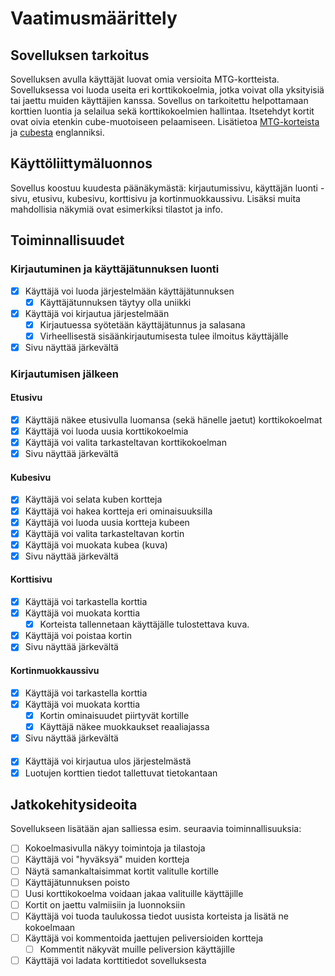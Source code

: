 # Vaatimusmäärittely

## Sovelluksen tarkoitus

Sovelluksen avulla käyttäjät luovat omia versioita MTG-kortteista. Sovelluksessa voi luoda useita eri korttikokoelmia, jotka voivat olla yksityisiä tai jaettu muiden käyttäjien kanssa. Sovellus on tarkoitettu helpottamaan korttien luontia ja selailua sekä korttikokoelmien hallintaa. Itsetehdyt kortit ovat oivia etenkin cube-muotoiseen pelaamiseen. Lisätietoa [MTG-korteista](https://mtg.fandom.com/wiki/Card_type) ja [cubesta](https://mtg.fandom.com/wiki/Cube_Draft) englanniksi.

## Käyttöliittymäluonnos

Sovellus koostuu kuudesta päänäkymästä: kirjautumissivu, käyttäjän luonti -sivu, etusivu, kubesivu, korttisivu ja kortinmuokkaussivu. Lisäksi muita mahdollisia näkymiä ovat esimerkiksi tilastot ja info.

## Toiminnallisuudet

### Kirjautuminen ja käyttäjätunnuksen luonti

- [x] Käyttäjä voi luoda järjestelmään käyttäjätunnuksen
  -  [x] Käyttäjätunnuksen täytyy olla uniikki
- [x] Käyttäjä voi kirjautua järjestelmään
  - [x] Kirjautuessa syötetään käyttäjätunnus ja salasana
  - [x] Virheellisestä sisäänkirjautumisesta tulee ilmoitus käyttäjälle
- [x] Sivu näyttää järkevältä

### Kirjautumisen jälkeen

#### Etusivu

- [x] Käyttäjä näkee etusivulla luomansa (sekä hänelle jaetut) korttikokoelmat
- [x] Käyttäjä voi luoda uusia korttikokoelmia
- [x] Käyttäjä voi valita tarkasteltavan korttikokoelman
- [x] Sivu näyttää järkevältä

#### Kubesivu

- [x] Käyttäjä voi selata kuben kortteja
- [x] Käyttäjä voi hakea kortteja eri ominaisuuksilla
- [x] Käyttäjä voi luoda uusia kortteja kubeen
- [x] Käyttäjä voi valita tarkasteltavan kortin
- [x] Käyttäjä voi muokata kubea (kuva)
- [x] Sivu näyttää järkevältä

#### Korttisivu

- [x] Käyttäjä voi tarkastella korttia
- [x] Käyttäjä voi muokata korttia
  - [x] Korteista tallennetaan käyttäjälle tulostettava kuva.
- [x] Käyttäjä voi poistaa kortin
- [x] Sivu näyttää järkevältä

#### Kortinmuokkaussivu

- [x] Käyttäjä voi tarkastella korttia
- [x] Käyttäjä voi muokata korttia
  - [x] Kortin ominaisuudet piirtyvät kortille
  - [x] Käyttäjä näkee muokkaukset reaaliajassa
- [x] Sivu näyttää järkevältä

####

- [x] Käyttäjä voi kirjautua ulos järjestelmästä
- [x] Luotujen korttien tiedot tallettuvat tietokantaan

## Jatkokehitysideoita

Sovellukseen lisätään ajan salliessa esim. seuraavia toiminnallisuuksia:

- [ ] Kokoelmasivulla näkyy toimintoja ja tilastoja
- [ ] Käyttäjä voi "hyväksyä" muiden kortteja
- [ ] Näytä samankaltaisimmat kortit valitulle kortille
- [ ] Käyttäjätunnuksen poisto
- [ ] Uusi korttikokoelma voidaan jakaa valituille käyttäjille
- [ ] Kortit on jaettu valmiisiin ja luonnoksiin
- [ ] Käyttäjä voi tuoda taulukossa tiedot uusista korteista ja lisätä ne kokoelmaan
- [ ] Käyttäjä voi kommentoida jaettujen peliversioiden kortteja
  - [ ] Kommentit näkyvät muille peliversion käyttäjille
- [ ] Käyttäjä voi ladata korttitiedot sovelluksesta
